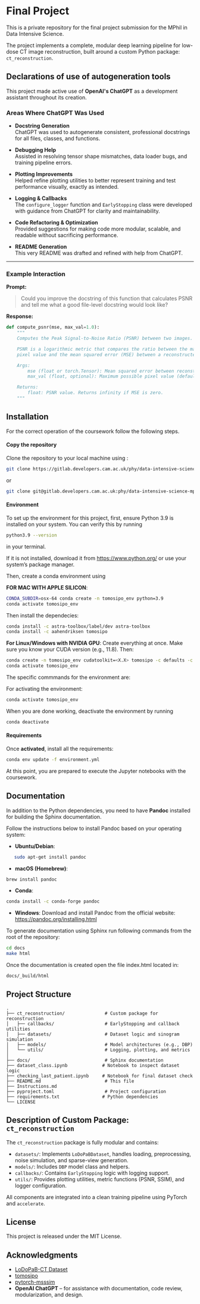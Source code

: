 # Final Project
This is a private repository for the final project submission for the MPhil in Data Intensive Science.

The project implements a complete, modular deep learning pipeline for low-dose CT image reconstruction, built around a custom Python package: `ct_reconstruction`.

## Declarations of use of autogeneration tools 

This project made active use of **OpenAI's ChatGPT** as a development assistant throughout its creation.

### Areas Where ChatGPT Was Used

- **Docstring Generation**  
  ChatGPT was used to autogenerate consistent, professional docstrings for all files, classes, and functions.

- **Debugging Help**  
  Assisted in resolving tensor shape mismatches, data loader bugs, and training pipeline errors.

- **Plotting Improvements**  
  Helped refine plotting utilities to better represent training and test performance visually, exactly as intended.

- **Logging & Callbacks**  
  The `configure_logger` function and `EarlyStopping` class were developed with guidance from ChatGPT for clarity and maintainability.

- **Code Refactoring & Optimization**  
  Provided suggestions for making code more modular, scalable, and readable without sacrificing performance.

- **README Generation**  
  This very README was drafted and refined with help from ChatGPT.

---

### Example Interaction

**Prompt:**
> Could you improve the docstring of this function that calculates PSNR and tell me what a good file-level docstring would look like?

**Response:**
``` python
def compute_psnr(mse, max_val=1.0):
    """
    Computes the Peak Signal-to-Noise Ratio (PSNR) between two images.

    PSNR is a logarithmic metric that compares the ratio between the maximum possible
    pixel value and the mean squared error (MSE) between a reconstructed and a reference image.

    Args:
        mse (float or torch.Tensor): Mean squared error between reconstructed and reference images.
        max_val (float, optional): Maximum possible pixel value (default: 1.0).

    Returns:
        float: PSNR value. Returns infinity if MSE is zero.
    """
```

## Installation
For the correct operation of the coursework follow the following steps.

#### Copy the repository
Clone the repository to your local machine using :

```bash
git clone https://gitlab.developers.cam.ac.uk/phy/data-intensive-science-mphil/assessments/projects/as3628.git
```

or 

```bash
git clone git@gitlab.developers.cam.ac.uk:phy/data-intensive-science-mphil/assessments/projects/as3628.git
```

#### Environment
To set up the environment for this project, first, ensure Python 3.9 is installed on your system. You can verify this by running 

```bash
python3.9 --version 
```
in your terminal. 

If it is not installed, download it from <https://www.python.org/> or use your system’s package manager.

Then, create a conda environment using

**FOR MAC WITH APPLE SILICON**:

```bash
CONDA_SUBDIR=osx-64 conda create -n tomosipo_env python=3.9
conda activate tomosipo_env 
```
Then install the dependecies:

```bash
conda install -c astra-toolbox/label/dev astra-toolbox
conda install -c aahendriksen tomosipo
```

**For Linux/Windows with NVIDIA GPU**: 
Create everything at once. Make sure you know your CUDA version (e.g., 11.8). Then:

```bash
conda create -n tomosipo_env cudatoolkit=<X.X> tomosipo -c defaults -c astra-toolbox -c aahendriksen
conda activate tomosipo_env 
```

The specific commmands for the environment are:

For activating the environment:

```bash
conda activate tomosipo_env 
```
When you are done working, deactivate the environment by running 

```bash
conda deactivate
```

#### Requirements 
Once **activated**, install all the requirements:

```bash
conda env update -f environment.yml
```
At this point, you are prepared to execute the Jupyter notebooks with the coursework. 

## Documentation
In addition to the Python dependencies, you need to have **Pandoc** installed for building the Sphinx documentation.

Follow the instructions below to install Pandoc based on your operating system:

- **Ubuntu/Debian**:
```bash
   sudo apt-get install pandoc
```
- **macOS (Homebrew)**:
```bash
brew install pandoc
```
- **Conda**:
```bash
conda install -c conda-forge pandoc
```
- **Windows**:
Download and install Pandoc from the official website:
<https://pandoc.org/installing.html>

To generate documentation using Sphinx run following commands from the root of the repository:

```bash
cd docs
make html
```
Once the documentation is created open the file index.html located in:

```bash
docs/_build/html
```

## Project Structure

```
.
├── ct_reconstruction/               # Custom package for reconstruction
│   ├── callbacks/                   # EarlyStopping and callback utilities
│   ├── datasets/                    # Dataset logic and sinogram simulation
│   ├── models/                      # Model architectures (e.g., DBP)
│   └── utils/                       # Logging, plotting, and metrics
│
├── docs/                            # Sphinx documentation
├── dataset_class.ipynb             # Notebook to inspect dataset logic
├── checking_last_patient.ipynb     # Notebook for final dataset check
├── README.md                        # This file
├── Instructions.md
├── pyproject.toml                   # Project configuration
├── requirements.txt                # Python dependencies
└── LICENSE
```



## Description of Custom Package: `ct_reconstruction`

The `ct_reconstruction` package is fully modular and contains:

- `datasets/`: Implements `LoDoPaBDataset`, handles loading, preprocessing, noise simulation, and sparse-view generation.
- `models/`: Includes `DBP` model class and helpers.
- `callbacks/`: Contains `EarlyStopping` logic with logging support.
- `utils/`: Provides plotting utilities, metric functions (PSNR, SSIM), and logger configuration.

All components are integrated into a clean training pipeline using PyTorch and `accelerate`.



## License

This project is released under the MIT License.



## Acknowledgments

- [LoDoPaB-CT Dataset](https://www.visnow.org/data/lodopab)
- [tomosipo](https://github.com/ahendriksen/tomosipo)
- [pytorch-msssim](https://github.com/VainF/pytorch-msssim)
- **OpenAI ChatGPT** – for assistance with documentation, code review, modularization, and design.




